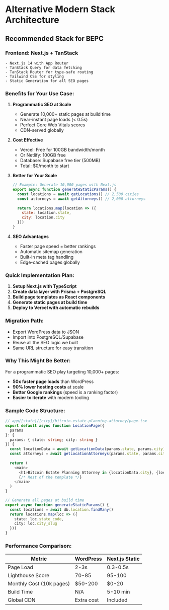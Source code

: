 # Alternative Modern Stack Architecture

## Recommended Stack for BEPC

### Frontend: Next.js + TanStack
```
- Next.js 14 with App Router
- TanStack Query for data fetching
- TanStack Router for type-safe routing
- Tailwind CSS for styling
- Static Generation for all SEO pages
```

### Benefits for Your Use Case:

1. **Programmatic SEO at Scale**
   - Generate 10,000+ static pages at build time
   - Near-instant page loads (< 0.5s)
   - Perfect Core Web Vitals scores
   - CDN-served globally

2. **Cost Effective**
   - Vercel: Free for 100GB bandwidth/month
   - Or Netlify: 100GB free
   - Database: Supabase free tier (500MB)
   - Total: $0/month to start

3. **Better for Your Scale**
   ```javascript
   // Example: Generate 10,000 pages with Next.js
   export async function generateStaticParams() {
     const locations = await getLocations() // 2,500 cities
     const attorneys = await getAttorneys() // 2,000 attorneys
     
     return locations.map(location => ({
       state: location.state,
       city: location.city
     }))
   }
   ```

4. **SEO Advantages**
   - Faster page speed = better rankings
   - Automatic sitemap generation
   - Built-in meta tag handling
   - Edge-cached pages globally

### Quick Implementation Plan:

1. **Setup Next.js with TypeScript**
2. **Create data layer with Prisma + PostgreSQL**
3. **Build page templates as React components**
4. **Generate static pages at build time**
5. **Deploy to Vercel with automatic rebuilds**

### Migration Path:
- Export WordPress data to JSON
- Import into PostgreSQL/Supabase
- Reuse all the SEO logic we built
- Same URL structure for easy transition

### Why This Might Be Better:

For a programmatic SEO play targeting 10,000+ pages:
- **50x faster page loads** than WordPress
- **90% lower hosting costs** at scale
- **Better Google rankings** (speed is a ranking factor)
- **Easier to iterate** with modern tooling

### Sample Code Structure:

```typescript
// app/[state]/[city]/bitcoin-estate-planning-attorney/page.tsx
export default async function LocationPage({ 
  params 
}: { 
  params: { state: string; city: string } 
}) {
  const locationData = await getLocationData(params.state, params.city)
  const attorneys = await getLocationAttorneys(params.state, params.city)
  
  return (
    <main>
      <h1>Bitcoin Estate Planning Attorney in {locationData.city}, {locationData.state}</h1>
      {/* Rest of the template */}
    </main>
  )
}

// Generate all pages at build time
export async function generateStaticParams() {
  const locations = await db.location.findMany()
  return locations.map(loc => ({
    state: loc.state_code,
    city: loc.city_slug
  }))
}
```

### Performance Comparison:

| Metric | WordPress | Next.js Static |
|--------|-----------|----------------|
| Page Load | 2-3s | 0.3-0.5s |
| Lighthouse Score | 70-85 | 95-100 |
| Monthly Cost (10k pages) | $50-200 | $0-20 |
| Build Time | N/A | 5-10 min |
| Global CDN | Extra cost | Included |